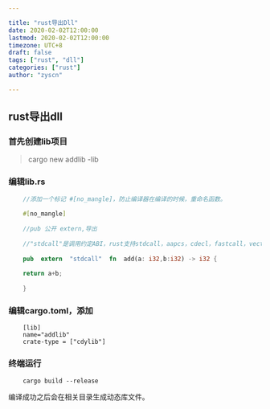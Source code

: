 ```yaml
---

title: "rust导出Dll"
date: 2020-02-02T12:00:00
lastmod: 2020-02-02T12:00:00
timezone: UTC+8
draft: false
tags: ["rust", "dll"]
categories: ["rust"]
author: "zyscn"

---
```


## rust导出dll

### 首先创建lib项目

> cargo new addlib -lib

### 编辑lib.rs
```rust
    //添加一个标记 #[no_mangle]，防止编译器在编译的时候，重命名函数。
    
    #[no_mangle]
    
    //pub 公开 extern,导出
    
    //"stdcall"是调用约定ABI，rust支持stdcall，aapcs，cdecl，fastcall，vectorcall，Rust，rust-intrinsic，system，C，win64，sysv64
    
    pub  extern  "stdcall"  fn  add(a: i32,b:i32) -> i32 {
    
    return a+b;
    
    }
```


### 编辑cargo.toml，添加
```
    [lib]
    name="addlib"
    crate-type = ["cdylib"]
```
### 终端运行
```
    cargo build --release
```
编译成功之后会在相关目录生成动态库文件。
